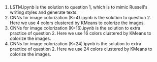 1. LSTM.ipynb is the solution to question 1, which is to mimic Russell's writing styles and generate texts.
2. CNNs for image colorization (K=4).ipynb is the solution to question 2. Here we use 4 colors clustered by KMeans to colorize the images.
3. CNNs for image colorization (K=16).ipynb is the solution to extra practice of question 2. Here we use 16 colors clustered by KMeans to colorize the images.
4. CNNs for image colorization (K=24).ipynb is the solution to extra practice of question 2. Here we use 24 colors clustered by KMeans to colorize the images.
